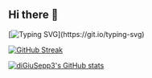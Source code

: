 ## Hi there 👋

[![Typing SVG](https://readme-typing-svg.demolab.com/?lines=I+am+Matthias+.;A+fast+learning+developer.)](https://git.io/typing-svg)

[![GitHub Streak](https://streak-stats.demolab.com/?user=diGiusepp3)](https://git.io/streak-stats)

[![diGiuSepp3's GitHub stats](https://github-readme-stats.vercel.app/api?username=diGiusepp3)](https://github.com/diGiusepp3/github-readme-stats)
<!--
**diGiusepp3/diGiusepp3** is a ✨ _special_ ✨ repository because its `README.md` (this file) appears on your GitHub profile.

Here are some ideas to get you started:

- 🔭 I’m currently working on ...
- 🌱 I’m currently learning ...
- 👯 I’m looking to collaborate on ...
- 🤔 I’m looking for help with ...
- 💬 Ask me about ...
- 📫 How to reach me: ...
- 😄 Pronouns: ...
- ⚡ Fun fact: ...
-->
